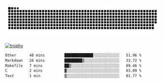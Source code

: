 ﻿<picture>
  <source media="(prefers-color-scheme: dark)" srcset="https://raw.githubusercontent.com/Ainavo/Ainavo/output/github-contribution-grid-snake-dark.svg">
  <source media="(prefers-color-scheme: light)" srcset="https://raw.githubusercontent.com/Ainavo/Ainavo/output/github-contribution-grid-snake.svg">
  <img alt="github contribution grid snake animation" src="https://raw.githubusercontent.com/Ainavo/Ainavo/output/github-contribution-grid-snake.svg">
</picture>

[![trophy](https://github-profile-trophy.vercel.app/?username=Ainavo)](https://github.com/ryo-ma/github-profile-trophy)

<!--START_SECTION:waka-->

```txt
Other      40 mins         █████████████░░░░░░░░░░░░   51.96 %
Markdown   26 mins         ████████▒░░░░░░░░░░░░░░░░   33.72 %
Makefile   7 mins          ██▒░░░░░░░░░░░░░░░░░░░░░░   09.46 %
C          2 mins          ▓░░░░░░░░░░░░░░░░░░░░░░░░   03.09 %
Text       1 min           ▒░░░░░░░░░░░░░░░░░░░░░░░░   01.77 %
```

<!--END_SECTION:waka-->

